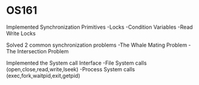OS161
=====

Implemented Synchronization Primitives 
-Locks
-Condition Variables
-Read Write Locks

Solved 2 common synchronization problems
-The Whale Mating Problem 
-The Intersection Problem

Implemented the System call Interface
-File System calls (open,close,read,write,lseek)
-Process System calls (exec,fork,waitpid,exit,getpid)
